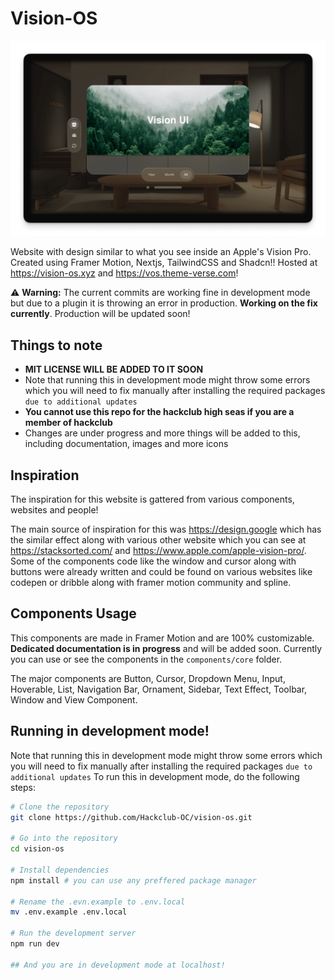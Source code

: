 # Vision-OS

![Vision OS Image](./public/assets/hero-background.png)

Website with design similar to what you see inside an Apple's Vision Pro. Created using Framer Motion, Nextjs, TailwindCSS and Shadcn!!
Hosted at https://vision-os.xyz and https://vos.theme-verse.com!


⚠️ **Warning:** The current commits are working fine in development mode but due to a plugin it is throwing an error in production. **Working on the fix currently**. Production will be updated soon!



## **Things to note**
- **MIT LICENSE WILL BE ADDED TO IT SOON**
- Note that running this in development mode might throw some errors which you will need to fix manually after installing the required packages `due to additional updates`
- **You cannot use this repo for the hackclub high seas if you are a member of hackclub**
- Changes are under progress and more things will be added to this, including documentation, images and more icons


## Inspiration 
The inspiration for this website is gattered from various components, websites and people!

The main source of inspiration for this was https://design.google which has the similar effect along with various other website which you can see at https://stacksorted.com/ and https://www.apple.com/apple-vision-pro/. Some of the components code like the window and cursor along with buttons were already written and could be found on various websites like codepen or dribble along with framer motion community and spline. 

## Components Usage

This components are made in Framer Motion and are 100% customizable. **Dedicated documentation is in progress** and will be added soon. Currently you can use or see the components in the `components/core` folder.

The major components are Button, Cursor, Dropdown Menu, Input, Hoverable, List, Navigation Bar, Ornament, Sidebar, Text Effect, Toolbar, Window and View Component. 

## Running in development mode!

Note that running this in development mode might throw some errors which you will need to fix manually after installing the required packages `due to additional updates`
To run this in development mode, do the following steps:

```bash
# Clone the repository
git clone https://github.com/Hackclub-OC/vision-os.git

# Go into the repository
cd vision-os

# Install dependencies 
npm install # you can use any preffered package manager

# Rename the .evn.example to .env.local
mv .env.example .env.local

# Run the development server
npm run dev

## And you are in development mode at localhost!
```

